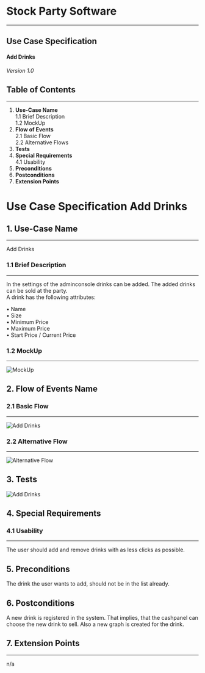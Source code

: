 # Stock Party Software #
---
## Use Case Specification ##
#### Add Drinks ####
 
*Version 1.0*   
    

## Table of Contents ##
---
1. **Use-Case Name**         
1.1 Brief Description     
1.2 MockUp       
2. **Flow of Events**    
2.1 Basic Flow     
2.2 Alternative Flows    
3. **Tests**    
4. **Special Requirements**    
4.1 Usability              
5. **Preconditions**     
6. **Postconditions**    
7. **Extension Points**


# Use Case Specification Add Drinks #

## 1.  Use-Case Name ##
---
Add Drinks

### 1.1  Brief Description ###
---
In the settings of the adminconsole drinks can be added. The added drinks can be sold at the party.     
A drink has the following attributes:
    
• Name    
• Size    
• Minimum Price    
• Maximum Price    
• Start Price / Current Price    
### 1.2  MockUp ###
---
![MockUp](https://bytebucket.org/stockings/projectmanagement/raw/master/useCases/manageDrinks.png)

## 2. Flow of Events Name ##
### 2.1 Basic Flow ###
---
![Add Drinks](https://bytebucket.org/stockings/projectmanagement/raw/master/useCases/addDrinkFlow.jpg)     

### 2.2 Alternative Flow ###
---
![Alternative Flow](https://bytebucket.org/stockings/projectmanagement/raw/master/useCases/addDrinkAlternativeFlow.jpg)    

## 3. Tests ##
![Add Drinks](https://bytebucket.org/stockings/projectmanagement/raw/master/useCases/addDrinkNarrative.JPG)
    
## 4. Special Requirements ##
### 4.1 Usability ###
---
The user should add and remove drinks with as less clicks as possible.

## 5. Preconditions ##
The drink the user wants to add, should not be in the list already.

## 6. Postconditions ##
A new drink is registered in the system. That implies, that the cashpanel can choose the new drink to sell. Also a new graph is created for the drink.

## 7. Extension Points ##
---
n/a
    